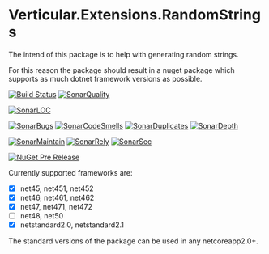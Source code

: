 # Verticular.Extensions.RandomStrings

The intend of this package is to help with generating random strings.

For this reason the package should result in a nuget package which supports as much dotnet framework versions as possible.

[![Build Status](https://martinhudasch.visualstudio.com/Verticular.Extensions.RandomStrings/_apis/build/status/mhudasch.verticular.extensions.randomstrings)](https://martinhudasch.visualstudio.com/Verticular.Extensions.RandomStrings/_build/latest?definitionId=4)
[![SonarQuality](https://sonarcloud.io/api/project_badges/measure?project=mhudasch_verticular.extensions.randomstrings&metric=alert_status)](https://sonarcloud.io/dashboard?id=mhudasch_verticular.extensions.randomstrings)

[![SonarLOC](https://sonarcloud.io/api/project_badges/measure?project=mhudasch_verticular.extensions.randomstrings&metric=ncloc)](https://sonarcloud.io/dashboard?id=mhudasch_verticular.extensions.randomstrings)

[![SonarBugs](https://sonarcloud.io/api/project_badges/measure?project=mhudasch_verticular.extensions.randomstrings&metric=bugs)](https://sonarcloud.io/dashboard?id=mhudasch_verticular.extensions.randomstrings)
[![SonarCodeSmells](https://sonarcloud.io/api/project_badges/measure?project=mhudasch_verticular.extensions.randomstrings&metric=code_smells)](https://sonarcloud.io/dashboard?id=mhudasch_verticular.extensions.randomstrings)
[![SonarDuplicates](https://sonarcloud.io/api/project_badges/measure?project=mhudasch_verticular.extensions.randomstrings&metric=duplicated_lines_density)](https://sonarcloud.io/dashboard?id=mhudasch_verticular.extensions.randomstrings)
[![SonarDepth](https://sonarcloud.io/api/project_badges/measure?project=mhudasch_verticular.extensions.randomstrings&metric=sqale_index)](https://sonarcloud.io/dashboard?id=mhudasch_verticular.extensions.randomstrings)

[![SonarMaintain](https://sonarcloud.io/api/project_badges/measure?project=mhudasch_verticular.extensions.randomstrings&metric=sqale_rating)](https://sonarcloud.io/dashboard?id=mhudasch_verticular.extensions.randomstrings)
[![SonarRely](https://sonarcloud.io/api/project_badges/measure?project=mhudasch_verticular.extensions.randomstrings&metric=reliability_rating)](https://sonarcloud.io/dashboard?id=mhudasch_verticular.extensions.randomstrings)
[![SonarSec](https://sonarcloud.io/api/project_badges/measure?project=mhudasch_verticular.extensions.randomstrings&metric=security_rating)](https://sonarcloud.io/dashboard?id=mhudasch_verticular.extensions.randomstrings)

[![NuGet Pre Release](https://img.shields.io/nuget/vpre/Verticular.Extensions.RandomStrings.svg)](https://www.nuget.org/packages/verticular.extensions.randomstrings/)

Currently supported frameworks are:

- [x] net45, net451, net452
- [x] net46, net461, net462
- [x] net47, net471, net472
- [ ] net48, net50
- [x] netstandard2.0, netstandard2.1

The standard versions of the package can be used in any netcoreapp2.0+.